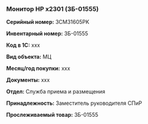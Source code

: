 ### Монитор HP x2301 (ЗБ-01555) </br>

**Серийный номер:** 3CM31605PK </br>

**Инвентарный номер:** ЗБ-01555 </br>

**Код в 1С:** xxx </br> 

**Вид объекта:** МЦ

**Месяц/год покупки:** xxx </br>

**Документы:** xxx  </br>

**Отдел:** Служба приема и размещения </br>

**Принадлежность:** Заместитель руководителя СПиР </br>

**Прослеживаемый товар:** ЗБ-01555
